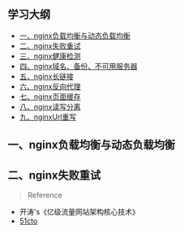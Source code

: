 ## 学习大纲
* [一、nginx负载均衡与动态负载均衡](#1)
* [二、nginx失败重试](#2)
* [三、nginx健康检测](#3)
* [四、nginx域名、备份、不可用服务器](#4)
* [五、nginx长链接](#5)
* [六、nginx反向代理](#6)
* [七、nginx页面缓存](#7)
* [八、nginx读写分离](#8)
* [九、nginxUrl重写](#9)


## <span id="1">一、nginx负载均衡与动态负载均衡</span>


## <span id="2">二、nginx失败重试</span>


>Reference

* 开涛's《亿级流量网站架构核心技术》
* [51cto](http://blog.51cto.com/freeloda/1288553)
